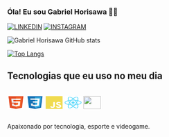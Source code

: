 ### Óla! Eu sou Gabriel Horisawa 🖐🏻

[![LINKEDIN](https://img.shields.io/badge/LinkedIn-0077B5?style=for-the-badge&logo=linkedin&logoColor=white)](https://www.linkedin.com/in/gabrielhorisawa/)
[![INSTAGRAM](https://img.shields.io/badge/Instagram-E4405F?style=for-the-badge&logo=instagram&logoColor=white)](https://www.instagram.com/gabrielhorisawa/)

![Gabriel Horisawa GitHub stats](https://github-readme-stats.vercel.app/api?username=DevHiroo&show_icons=true&theme=radical)

[![Top Langs](https://github-readme-stats.vercel.app/api/top-langs/?username=DevHiroo)](https://github.com/anuraghazra/github-readme-stats)

## Tecnologias que eu uso no meu dia
<div style='display: inline_block'><br>
  
  <img align="center"  height="30" width="40" src="https://raw.githubusercontent.com/devicons/devicon/master/icons/html5/html5-original.svg">
  <img align="center"  height="30" width="40" src="https://raw.githubusercontent.com/devicons/devicon/master/icons/css3/css3-original.svg">
  <img align="center"  height="30" width="40" src="https://raw.githubusercontent.com/devicons/devicon/master/icons/javascript/javascript-plain.svg">
  <img align="center"  height="30" width="40" src="https://raw.githubusercontent.com/devicons/devicon/master/icons/react/react-original.svg">
  <img align="center"  height="30" width="40" src="https://cdn.jsdelivr.net/gh/devicons/devicon@latest/icons/java/java-original.svg">
  
</div><br>

Apaixonado por tecnologia, esporte e videogame.

